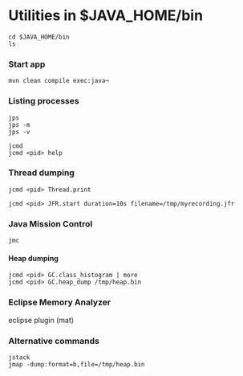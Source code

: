 Utilities in $JAVA_HOME/bin
============================

    cd $JAVA_HOME/bin
    ls


### Start app

    mvn clean compile exec:java¬


### Listing processes

    jps
    jps -m
    jps -v

    jcmd
    jcmd <pid> help

### Thread dumping

    jcmd <pid> Thread.print 

    jcmd <pid> JFR.start duration=10s filename=/tmp/myrecording.jfr

### Java Mission Control

    jmc

#### Heap dumping

    jcmd <pid> GC.class_histogram | more
    jcmd <pid> GC.heap_dump /tmp/heap.bin

### Eclipse Memory Analyzer

eclipse plugin (mat)

### Alternative commands

    jstack
    jmap -dump:format=b,file=/tmp/heap.bin 


